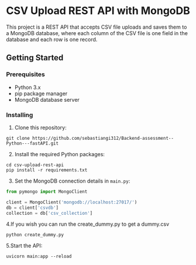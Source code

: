 # CSV Upload REST API with MongoDB

This project is a REST API that accepts CSV file uploads and saves them to a MongoDB database, where each column of the CSV file is one field in the database and each row is one record.

## Getting Started

### Prerequisites

- Python 3.x
- pip package manager
- MongoDB database server

### Installing

1. Clone this repository:

```Git
git clone https://github.com/sebastiangi312/Backend-assessment--Python---fastAPI.git
```

2. Install the required Python packages:

```Script
cd csv-upload-rest-api
pip install -r requirements.txt
```

3. Set the MongoDB connection details in `main.py`:

```python
from pymongo import MongoClient

client = MongoClient('mongodb://localhost:27017/')
db = client['csvdb']
collection = db['csv_collection']
```

4.If you wish you can run the create_dummy.py to get a dummy.csv

```Script
python create_dummy.py
```

5.Start the API:

```Script
uvicorn main:app --reload
```
